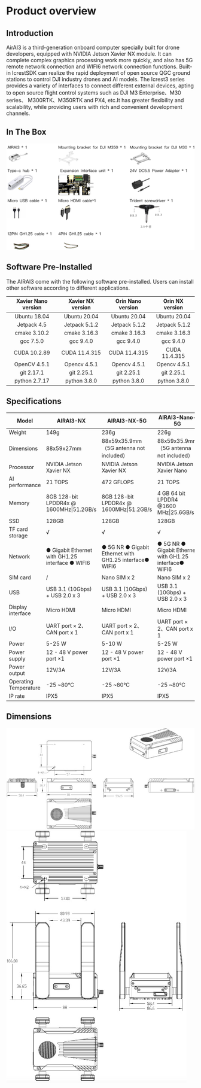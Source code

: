 # Product overview

## Introduction
AirAI3 is a third-generation onboard computer specially built for drone developers, equipped with NVIDIA Jetson Xavier NX module.
It can complete complex graphics processing work more quickly, and also has 5G remote network connection and WIFI6 network connection functions. Built-in IcrestSDK can realize the rapid deployment of open source QGC ground stations to control DJI industry drones and AI models. The Icrest3 series provides a variety of interfaces to connect different external devices, apting to open source flight control systems such as DJI M3 Enterprise、M30 series、 M300RTK、M350RTK and PX4, etc.It has greater flexibility and scalability, while providing users with rich and convenient development channels.

## In The Box
![In The Box](<../Images/in the box.jpg>)

## Software Pre-Installed
The AIRAI3 come with the following software pre-installed. Users can install other software according to different applications.

| Xavier Nano version | Xavier NX  version | Orin Nano version | Orin NX version |
| :-----------------: | :--------------------------: | :---------------: | :-------------: |
|    Ubuntu 18.04    |         Ubuntu 20.04         |   Ubuntu 20.04   |  Ubuntu 20.04  |
|     Jetpack 4.5     |        Jetpack 5.1.2        |  Jetpack 5.1.2  | Jetpack 5.1.2 |
|    cmake 3.10.2    |         cmake 3.16.3         |   cmake 3.16.3   |  cmake 3.16.3  |
|      gcc 7.5.0      |          gcc 9.4.0          |     gcc 9.4.0     |    gcc 9.4.0    |
|    CUDA 10.2.89    |        CUDA 11.4.315        |   CUDA 11.4.315   |  CUDA 11.4.315  |
|    OpenCV 4.5.1    |         Opencv 4.5.1         |   Opencv 4.5.1   |  Opencv 4.5.1  |
|     git 2.17.1     |          git 2.25.1          |    git 2.25.1    |   git 2.25.1   |
|    python 2.7.17    |         python 3.8.0         |   python 3.8.0   |  python 3.8.0  |

## Specifications

| Model      | AIRAI3-NX                                          | AIRAI3-NX-5G                                               | AIRAI3-Nano-5G                                             |
| --------------------- | -------------------------------------------------- | ---------------------------------------------------------- | ---------------------------------------------------------- |
| Weight                | 149g                                               | 236g                                                       | 226g                                                       |
| Dimensions            | 88x59x27mm                                         | 88x59x35.9mm（5G antenna not included）                    | 88x59x35.9mm（5G antenna not included）                    |
| Processor             | NVIDIA Jetson Xavier NX                            | NVIDIA Jetson Xavier NX                                    | NVIDIA Jetson Xavier Nano                                  |
| AI performance        | 21 TOPS                                            | 472 GFLOPS                                                 | 21 TOPS                                                    |
| Memory                | 8GB 128-bit LPDDR4x @ 1600MHz\|51.2GB/s            | 8GB 128-bit LPDDR4x @ 1600MHz\|51.2GB/s                    | 4 GB 64 bit LPDDR4 @1600 MHz\|25.6GB/s                     |
| SSD                   | 128GB                                              | 128GB                                                      | 128GB                                                      |
| TF card storage       | √                                                 | √                                                         | √                                                         |
| Network               | ● Gigabit Ethernet with GH1.25 interface ● WIFI6 | ● 5G NR ● Gigabit Ethernet with GH1.25 interface● WIFI6 | ● 5G NR ● Gigabit Ethernet with GH1.25 interface● WIFI6 |
| SIM card              | /                                                  | Nano SIM x 2                                               | Nano SIM x 2                                               |
| USB                   | USB 3.1 (10Gbps) + USB 2.0 x 3                     | USB 3.1 (10Gbps) + USB 2.0 x 3                             | USB 3.1 (10Gbps) + USB 2.0 x 3                             |
| Display interface     | Micro HDMI                                         | Micro HDMI                                                 | Micro HDMI                                                 |
| I/O                   | UART port × 2、CAN port x 1                       | UART port × 2、CAN port x 1                               | UART port × 2、CAN port x 1                               |
| Power                 | 5-25 W                                             | 5-10 W                                                     | 5-25 W                                                     |
| Power supply          | 12 - 48 V power port ×1                           | 12 - 48 V power port ×1                                   | 12 - 48 V power port ×1                                   |
| Power output          | 12V/3A                                             | 12V/3A                                                     | 12V/3A                                                     |
| Operating Temperature | -25 ~80℃                                          | -25 ~80℃                                                  | -25 ~80℃                                                  |
| IP rate               | IPX5                                               | IPX5                                                       | IPX5                                                       |

## Dimensions
![Alt text](../Images/AIRAI3.jpg)
![Alt text](<../Images/AIRAI3 5G.jpg>)